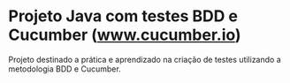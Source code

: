 # Projeto Java com testes BDD e Cucumber (www.cucumber.io)

Projeto destinado a prática e aprendizado na criação de testes utilizando a metodologia BDD e Cucumber.
